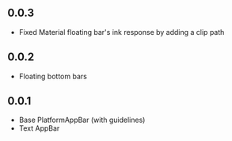 ## 0.0.3

* Fixed Material floating bar's ink response by adding a clip path

## 0.0.2

* Floating bottom bars

## 0.0.1

* Base PlatformAppBar (with guidelines)
* Text AppBar
